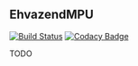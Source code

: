 ## EhvazendMPU
[![Build Status](https://travis-ci.org/Nourepide/EhvazendMPU.svg?branch=master)](https://travis-ci.org/Nourepide/EhvazendMPU)
[![Codacy Badge](https://api.codacy.com/project/badge/Grade/a36f3b2c8569432ab4d71b8c6512428c)](https://www.codacy.com/app/nourepide/EhvazendMPU?utm_source=github.com&amp;utm_medium=referral&amp;utm_content=Nourepide/EhvazendMPU&amp;utm_campaign=Badge_Grade)

TODO